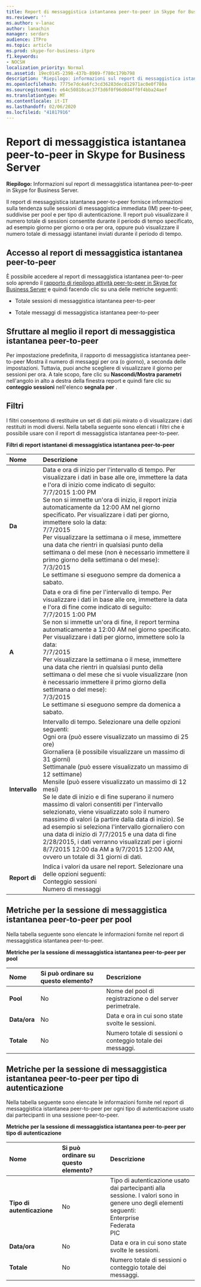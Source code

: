```yaml
---
title: Report di messaggistica istantanea peer-to-peer in Skype for Business Server
ms.reviewer: ''
ms.author: v-lanac
author: lanachin
manager: serdars
audience: ITPro
ms.topic: article
ms.prod: skype-for-business-itpro
f1.keywords:
- NOCSH
localization_priority: Normal
ms.assetid: 19ec0145-2398-437b-8989-f780c179b798
description: 'Riepilogo: informazioni sul report di messaggistica istantanea peer-to-peer in Skype for Business Server.'
ms.openlocfilehash: 7775e7dc4a6fc3cd36283decd12971ac0e0f780a
ms.sourcegitcommit: e64c50818cac37f3d6f0f96d0d4ff0f4bba24aef
ms.translationtype: MT
ms.contentlocale: it-IT
ms.lasthandoff: 02/06/2020
ms.locfileid: "41817916"
---
```

# <a name="peer-to-peer-im-report-in-skype-for-business-server"></a>Report di messaggistica istantanea peer-to-peer in Skype for Business Server
 
**Riepilogo:** Informazioni sul report di messaggistica istantanea peer-to-peer in Skype for Business Server.
  
Il report di messaggistica istantanea peer-to-peer fornisce informazioni sulla tendenza sulle sessioni di messaggistica immediata (IM) peer-to-peer, suddivise per pool e per tipo di autenticazione. Il report può visualizzare il numero totale di sessioni consentite durante il periodo di tempo specificato, ad esempio giorno per giorno o ora per ora, oppure può visualizzare il numero totale di messaggi istantanei inviati durante il periodo di tempo.
  
## <a name="accessing-the-peer-to-peer-im-report"></a>Accesso al report di messaggistica istantanea peer-to-peer

È possibile accedere al report di messaggistica istantanea peer-to-peer solo aprendo il [rapporto di riepilogo attività peer-to-peer in Skype for Business Server](peer-to-peer-activity-summary-report.md) e quindi facendo clic su una delle metriche seguenti:
  
- Totale sessioni di messaggistica istantanea peer-to-peer
    
- Totale messaggi di messaggistica istantanea peer-to-peer
    
## <a name="making-the-best-use-of-the-peer-to-peer-im-report"></a>Sfruttare al meglio il report di messaggistica istantanea peer-to-peer

Per impostazione predefinita, il rapporto di messaggistica istantanea peer-to-peer Mostra il numero di messaggi per ora (o giorno), a seconda delle impostazioni. Tuttavia, puoi anche scegliere di visualizzare il giorno per sessioni per ora. A tale scopo, fare clic su **Nascondi/Mostra parametri** nell'angolo in alto a destra della finestra report e quindi fare clic su **conteggio sessioni** nell'elenco **segnala per** .
  
## <a name="filters"></a>Filtri

I filtri consentono di restituire un set di dati più mirato o di visualizzare i dati restituiti in modi diversi. Nella tabella seguente sono elencati i filtri che è possibile usare con il report di messaggistica istantanea peer-to-peer.
  
**Filtri di report istantanei di messaggistica istantanea peer-to-peer**

|**Nome**|**Descrizione**|
|:-----|:-----|
|**Da** <br/> |Data e ora di inizio per l'intervallo di tempo. Per visualizzare i dati in base alle ore, immettere la data e l'ora di inizio come indicato di seguito:  <br/> 7/7/2015 1:00 PM  <br/> Se non si immette un'ora di inizio, il report inizia automaticamente da 12:00 AM nel giorno specificato. Per visualizzare i dati per giorno, immettere solo la data:  <br/> 7/7/2015  <br/> Per visualizzare la settimana o il mese, immettere una data che rientri in qualsiasi punto della settimana o del mese (non è necessario immettere il primo giorno della settimana o del mese):  <br/> 7/3/2015  <br/> Le settimane si eseguono sempre da domenica a sabato.  <br/> |
|**A** <br/> |Data e ora di fine per l'intervallo di tempo. Per visualizzare i dati in base alle ore, immettere la data e l'ora di fine come indicato di seguito:  <br/> 7/7/2015 1:00 PM  <br/> Se non si immette un'ora di fine, il report termina automaticamente a 12:00 AM nel giorno specificato. Per visualizzare i dati per giorno, immettere solo la data:  <br/> 7/7/2015  <br/> Per visualizzare la settimana o il mese, immettere una data che rientri in qualsiasi punto della settimana o del mese che si vuole visualizzare (non è necessario immettere il primo giorno della settimana o del mese):  <br/> 7/3/2015  <br/> Le settimane si eseguono sempre da domenica a sabato.  <br/> |
|**Intervallo** <br/> | Intervallo di tempo. Selezionare una delle opzioni seguenti: <br/>  Ogni ora (può essere visualizzato un massimo di 25 ore) <br/>  Giornaliera (è possibile visualizzare un massimo di 31 giorni) <br/>  Settimanale (può essere visualizzato un massimo di 12 settimane) <br/>  Mensile (può essere visualizzato un massimo di 12 mesi) <br/>  Se le date di inizio e di fine superano il numero massimo di valori consentiti per l'intervallo selezionato, viene visualizzato solo il numero massimo di valori (a partire dalla data di inizio). Se ad esempio si seleziona l'intervallo giornaliero con una data di inizio di 7/7/2015 e una data di fine 2/28/2015, i dati verranno visualizzati per i giorni 8/7/2015 12:00 da AM a 9/7/2015 12:00 AM, ovvero un totale di 31 giorni di dati. <br/> |
|**Report di** <br/> | Indica i valori da usare nel report. Selezionare una delle opzioni seguenti: <br/>  Conteggio sessioni <br/>  Numero di messaggi <br/> |
   
## <a name="metrics-for-peer-to-peer-im-session-by-pool"></a>Metriche per la sessione di messaggistica istantanea peer-to-peer per pool

Nella tabella seguente sono elencate le informazioni fornite nel report di messaggistica istantanea peer-to-peer.
  
**Metriche per la sessione di messaggistica istantanea peer-to-peer per pool**

|**Nome**|**Si può ordinare su questo elemento?**|**Descrizione**|
|:-----|:-----|:-----|
|**Pool** <br/> |No  <br/> |Nome del pool di registrazione o del server perimetrale.  <br/> |
|**Data/ora** <br/> |No  <br/> |Data e ora in cui sono state svolte le sessioni.  <br/> |
|**Totale** <br/> |No  <br/> |Numero totale di sessioni o conteggio totale dei messaggi.  <br/> |
   
## <a name="metrics-for-peer-to-peer-im-session-by-authentication-type"></a>Metriche per la sessione di messaggistica istantanea peer-to-peer per tipo di autenticazione

Nella tabella seguente sono elencate le informazioni fornite nel report di messaggistica istantanea peer-to-peer per ogni tipo di autenticazione usato dai partecipanti in una sessione peer-to-peer.
  
**Metriche per la sessione di messaggistica istantanea peer-to-peer per tipo di autenticazione**

|**Nome**|**Si può ordinare su questo elemento?**|**Descrizione**|
|:-----|:-----|:-----|
|**Tipo di autenticazione** <br/> |No  <br/> | Tipo di autenticazione usato dai partecipanti alla sessione. I valori sono in genere uno degli elementi seguenti: <br/>  Enterprise <br/>  Federata <br/>  PIC <br/> |
|**Data/ora** <br/> |No  <br/> |Data e ora in cui sono state svolte le sessioni.  <br/> |
|**Totale** <br/> |No  <br/> |Numero totale di sessioni o conteggio totale dei messaggi.  <br/> |
   

